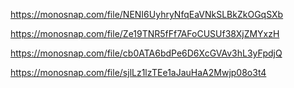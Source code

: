 https://monosnap.com/file/NENI6UyhryNfqEaVNkSLBkZkOGqSXb

https://monosnap.com/file/Ze19TNR5fFf7AFoCUSUf38XjZMYxzH

https://monosnap.com/file/cb0ATA6bdPe6D6XcGVAv3hL3yFpdjQ

https://monosnap.com/file/sjlLz1lzTEe1aJauHaA2Mwjp08o3t4